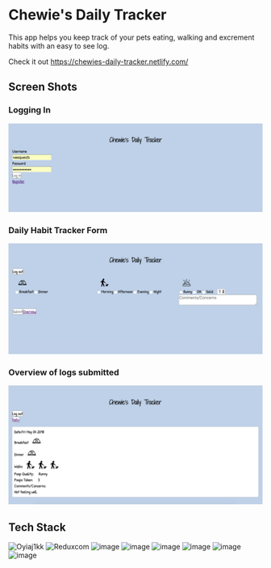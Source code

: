 <h1>Chewie's Daily Tracker</h1>
This app helps you keep track of your pets eating, walking and excrement habits with an easy to see log. 

Check it out 
https://chewies-daily-tracker.netlify.com/

<h2>Screen Shots</h2>
<h3>Logging In</h3>
<img src="/ScreenShots/LoggingIn.png" alt="LoggingIn">
<h3>Daily Habit Tracker Form </h3>
<img src="/ScreenShots/DailyTrackerForm.png" alt="LoggingIn">
<h3>Overview of logs submitted</h3>
<img src="/ScreenShots/OverviewLogs.png" alt="LoggingIn">
<br>
<h2>Tech Stack</h2>
<img src="https://img.stackshare.io/service/1020/OYIaJ1KK.png" alt="Oyiaj1kk" width="40" height="40">
<img itemprop="image" src="https://img.stackshare.io/stack/15297/reduxcom.png" alt="Reduxcom" width="40" height="40">
<img alt="image" itemprop="image" src="https://img.stackshare.io/service/1011/GWnVTc9j.png" width="40" height="40">
<img alt="image" itemprop="image" src="https://img.stackshare.io/service/1209/javascript.jpeg" width="40" height="40">
<img alt="image" itemprop="image" src="https://img.stackshare.io/service/2538/kEpgHiC9.png" width="40" height="40">
<img alt="image" itemprop="image" src="https://img.stackshare.io/service/1030/leaf-360x360.png" width="40" height="40">
<img alt="image" itemprop="image" src="https://img.stackshare.io/service/1231/rMSbg7XZ.png" width="40" height="40">
<img alt="image" itemprop="image" src="https://img.stackshare.io/service/1163/hashtag.png" width="40" height="40">
